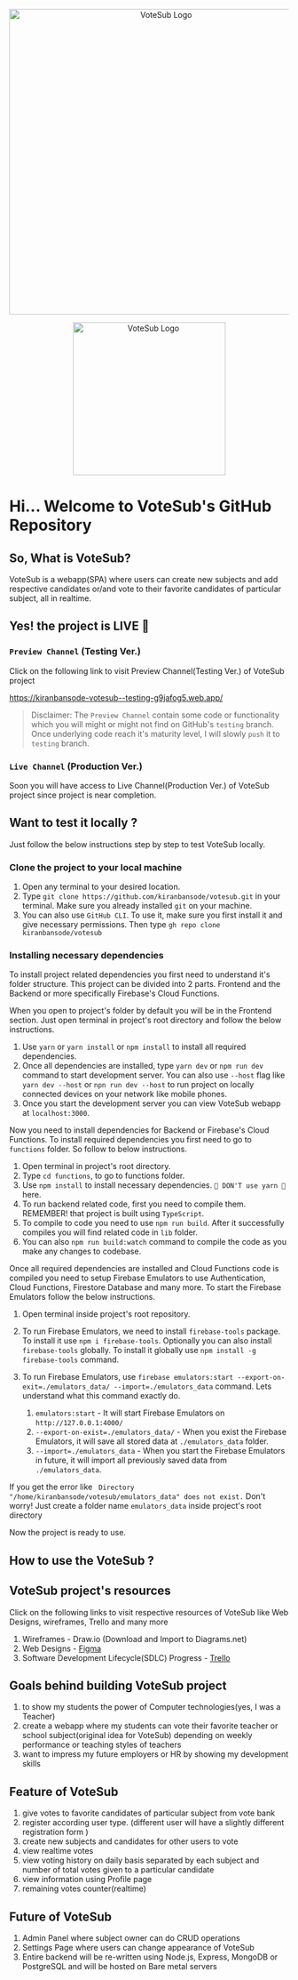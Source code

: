 <p align="center">
<img  width="550px"src="https://kiranbansode-votesub--testing-g9jafog5.web.app/assets/logo.votesub.darker.1ea0de26.svg" alt="VoteSub Logo">
</p>

<p align="center">
<img width="275px" src="https://kiranbansode-votesub--testing-g9jafog5.web.app/assets/caption.votesub.cbb508d7.svg" alt="VoteSub Logo">
</p>

# Hi... Welcome to VoteSub's GitHub Repository

## So, What is VoteSub?

VoteSub is a webapp(SPA) where users can create new subjects and add respective candidates or/and vote to their favorite candidates of particular subject, all in realtime.

## Yes! the project is LIVE 🔴

### `Preview Channel` (Testing Ver.)

Click on the following link to visit Preview Channel(Testing Ver.) of VoteSub project <br/>

https://kiranbansode-votesub--testing-g9jafog5.web.app/

> Disclaimer: The `Preview Channel` contain some code or functionality which you will might or might not find on GitHub's `testing` branch. Once underlying code reach it's maturity level, I will slowly `push` it to `testing` branch.

### `Live Channel` (Production Ver.)

Soon you will have access to Live Channel(Production Ver.) of VoteSub project since project is near completion.

## Want to test it locally ?

Just follow the below instructions step by step to test VoteSub locally.

### Clone the project to your local machine

1. Open any terminal to your desired location.
2. Type `git clone https://github.com/kiranbansode/votesub.git` in your terminal. Make sure you already installed `git` on your machine.
3. You can also use `GitHub CLI`. To use it, make sure you first install it and give necessary permissions. Then type `gh repo clone kiranbansode/votesub`

### Installing necessary dependencies

To install project related dependencies you first need to understand it's folder structure. This project can be divided into 2 parts. Frontend and the Backend or more specifically Firebase's Cloud Functions.

When you open to project's folder by default you will be in the Frontend section. Just open terminal in project's root directory
and follow the below instructions.

1. Use `yarn` or `yarn install` or `npm install` to install all required dependencies.
2. Once all dependencies are installed, type `yarn dev` or `npm run dev` command to start development server. You can also use `--host` flag like `yarn dev --host` or `npn run dev --host` to run project on locally connected devices on your network like mobile phones.
3. Once you start the development server you can view VoteSub webapp at `localhost:3000`.

Now you need to install dependencies for Backend or Firebase's Cloud Functions. To install required dependencies you first need to go to `functions` folder. So follow to below instructions.

1. Open terminal in project's root directory.
2. Type `cd functions`, to go to functions folder.
3. Use `npm install` to install necessary dependencies. `🛑 DON'T use yarn 🛑` here.
4. To run backend related code, first you need to compile them. REMEMBER! that project is built using `TypeScript`.
5. To compile to code you need to use `npm run build`. After it successfully compiles you will find related code in `lib` folder.
6. You can also `npm run build:watch` command to compile the code as you make any changes to codebase.

Once all required dependencies are installed and Cloud Functions code is compiled you need to setup Firebase Emulators to use Authentication, Cloud Functions, Firestore Database and many more. To start the Firebase Emulators follow the below instructions.

1. Open terminal inside project's root repository.
2. To run Firebase Emulators, we need to install `firebase-tools` package. To install it use `npm i firebase-tools`. Optionally you can also install `firebase-tools` globally. To install it globally use `npm install -g firebase-tools` command.
3. To run Firebase Emulators, use `firebase emulators:start --export-on-exit=./emulators_data/ --import=./emulators_data` command. Lets understand what this command exactly do.

    1. `emulators:start` - It will start Firebase Emulators on `http://127.0.0.1:4000/`
    2. `--export-on-exist=./emulators_data/` - When you exist the Firebase Emulators, it will save all stored data at `./emulators_data` folder.
    3. `--import=./emulators_data` - When you start the Firebase Emulators in future, it will import all previously saved data from `./emulators_data`.

If you get the error like ` Directory "/home/kiranbansode/votesub/emulators_data" does not exist.` Don't worry! Just create a folder name `emulators_data` inside project's root directory

Now the project is ready to use.

## How to use the VoteSub ?

## VoteSub project's resources

Click on the following links to visit respective resources of VoteSub like Web Designs, wireframes, Trello and many more

1. Wireframes - Draw.io (Download and Import to Diagrams.net)
2. Web Designs - [Figma](https://www.figma.com/file/ibh6SGKzcY9jgaTqusZy7b/VoteSub?node-id=0%3A1&t=ORjBKFnRpITWmJ6e-1)
3. Software Development Lifecycle(SDLC) Progress - [Trello](https://trello.com/b/dPmDCweY)

## Goals behind building VoteSub project

1. to show my students the power of Computer technologies(yes, I was a Teacher)
2. create a webapp where my students can vote their favorite teacher or school subject(original idea for VoteSub) depending on weekly performance or teaching styles of teachers
3. want to impress my future employers or HR by showing my development skills

## Feature of VoteSub

1. give votes to favorite candidates of particular subject from vote bank
2. register according user type. (different user will have a slightly different registration form )
3. create new subjects and candidates for other users to vote
4. view realtime votes
5. view voting history on daily basis separated by each subject and number of total votes given to a particular candidate
6. view information using Profile page
7. remaining votes counter(realtime)

## Future of VoteSub

1. Admin Panel where subject owner can do CRUD operations
2. Settings Page where users can change appearance of VoteSub
3. Entire backend will be re-written using Node.js, Express, MongoDB or PostgreSQL and will be hosted on Bare metal servers
